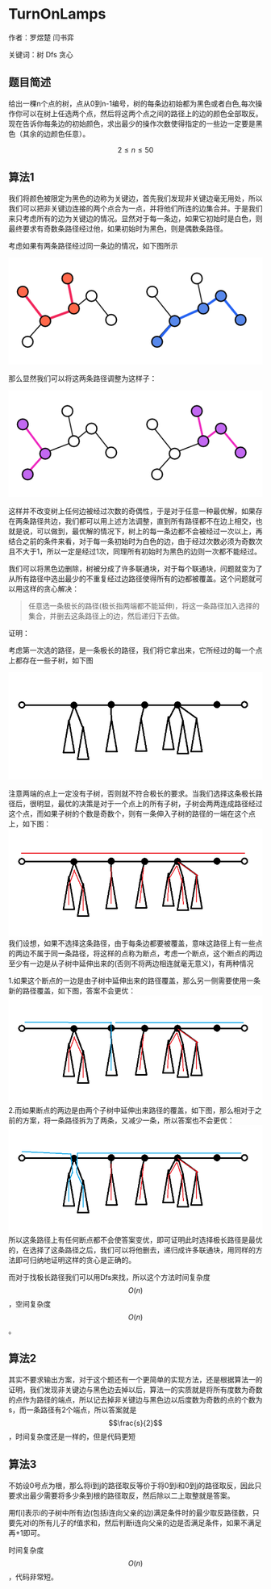# TurnOnLamps
作者：罗煜楚 闫书弈

关键词：树 Dfs 贪心 
## 题目简述
给出一棵n个点的树，点从0到n-1编号，树的每条边初始都为黑色或者白色,每次操作你可以在树上任选两个点，然后将这两个点之间的路径上的边的颜色全部取反。现在告诉你每条边的初始颜色，求出最少的操作次数使得指定的一些边一定要是黑色（其余的边颜色任意）。

$$2 \leqslant n \leqslant 50$$

## 算法1
我们将颜色被限定为黑色的边称为关键边，首先我们发现非关键边毫无用处，所以我们可以把非关键边连接的两个点合为一点，并将他们所连的边集合并。于是我们来只考虑所有的边为关键边的情况。显然对于每一条边，如果它初始时是白色，则最终要求有奇数条路径经过他，如果初始时为黑色，则是偶数条路径。

考虑如果有两条路径经过同一条边的情况，如下图所示

![error!](./before1.png)

那么显然我们可以将这两条路径调整为这样子：

![error!](./later1.png)

这样并不改变树上任何边被经过次数的奇偶性，于是对于任意一种最优解，如果存在两条路径共边，我们都可以用上述方法调整，直到所有路径都不在边上相交，也就是说，可以做到，最优解的情况下，树上的每一条边都不会被经过一次以上，再结合之前的条件来看，对于每一条初始时为白色的边，由于经过次数必须为奇数次且不大于1，所以一定是经过1次，同理所有初始时为黑色的边则一次都不能经过。

我们可以将黑色边删除，树被分成了许多联通块，对于每个联通块，问题就变为了从所有路径中选出最少的不重复经过边路径使得所有的边都被覆盖。这个问题就可以用这样的贪心解决：

>任意选一条极长的路径(极长指两端都不能延伸)，将这一条路径加入选择的集合，并删去这条路径上的边，然后递归下去做。

证明：

考虑第一次选的路径，是一条极长的路径，我们将它拿出来，它所经过的每一个点上都存在一些子树，如下图

![error](./tree1.png)

注意两端的点上一定没有子树，否则就不符合极长的要求。当我们选择这条极长路径后，很明显，最优的决策是对于一个点上的所有子树，子树会两两连成路径经过这个点，而如果子树的个数是奇数个，则有一条伸入子树的路径的一端在这个点上，如下图：
![error](./tree2.png)
我们设想，如果不选择这条路径，由于每条边都要被覆盖，意味这路径上有一些点的两边不属于同一条路径，将这样的点称为断点，考虑一个断点，这个断点的两边至少有一边是从子树中延伸出来的(否则不将两边相连就毫无意义)，有两种情况

1.如果这个断点的一边是由子树中延伸出来的路径覆盖，那么另一侧需要使用一条新的路径覆盖，如下图，答案不会更优：
![error](./tree3.png)
2.而如果断点的两边是由两个子树中延伸出来路径的覆盖，如下图，那么相对于之前的方案，将一条路径拆为了两条，又减少一条，所以答案也不会更优：![error!](./tree4.png)
所以这条路径上有任何断点都不会使答案变优，即可证明此时选择极长路径是最优的，在选择了这条路径之后，我们可以将他删去，递归成许多联通块，用同样的方法即可归纳地证明这样的贪心是正确的。

而对于找极长路径我们可以用Dfs来找，所以这个方法时间复杂度$$O(n)$$，空间复杂度$$O(n)$$。

## 算法2
其实不要求输出方案，对于这个题还有一个更简单的实现方法，还是根据算法一的证明，我们发现非关键边与黑色边去掉以后，算法一的实质就是将所有度数为奇数的点作为路径的端点，所以记去掉非关键边与黑色边以后度数为奇数的点的个数为s，而一条路径有2个端点，所以答案就是$$\frac{s}{2}$$，时间复杂度还是一样的，但是代码更短

## 算法3
不妨设0号点为根，那么将i到j的路径取反等价于将0到i和0到j的路径取反，因此只要求出最少需要将多少条到根的路径取反，然后除以二上取整就是答案。

用f[i]表示i的子树中所有边(包括i连向父亲的边)满足条件时的最少取反路径数，只要先对i的所有儿子的f值求和，然后判断i连向父亲的边是否满足条件，如果不满足再+1即可。

时间复杂度$$O(n)$$，代码非常短。
